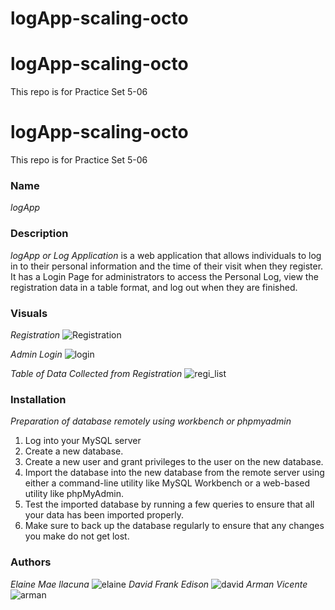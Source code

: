 # logApp-scaling-octo
# logApp-scaling-octo

This repo is for Practice Set 5-06
# logApp-scaling-octo

This repo is for Practice Set 5-06

### Name
*logApp*

### Description
*logApp or Log Application* is a web application that allows individuals to log in to their personal information and the time of their visit when they register. It has a Login Page for administrators to access the Personal Log, view the registration data in a table format, and log out when they are finished.

### Visuals
*Registration*
![Registration](https://user-images.githubusercontent.com/112542672/232824748-71e5ef69-5af2-4c36-8490-e0a655753faa.png)

*Admin Login*
![login](https://user-images.githubusercontent.com/112542672/232825100-b036bf18-9124-423b-b9ac-0f54d76e041c.png)

*Table of Data Collected from Registration*
![regi_list](https://user-images.githubusercontent.com/112542672/232825300-f33b700a-f9df-4f9e-ab4c-bcc5a944d921.png)

### Installation
*Preparation of database remotely using workbench or phpmyadmin*
1. Log into your MySQL server 
2. Create a new database. 
3. Create a new user and grant privileges to the user on the new database. 
4. Import the database into the new database from the remote server using either a command-line utility like MySQL Workbench or a web-based utility like phpMyAdmin. 
5. Test the imported database by running a few queries to ensure that all your data has been imported properly. 
6. Make sure to back up the database regularly to ensure that any changes you make do not get lost.

### Authors
*Elaine Mae llacuna*
![elaine](https://user-images.githubusercontent.com/112542672/232825930-3078588c-2e40-496f-a6d8-bd23ab675f4f.jpg)
*David Frank Edison*
![david](https://user-images.githubusercontent.com/112542672/232826154-8639d525-d8d1-4061-928a-1617d5f82fa1.jpg)
*Arman Vicente*
![arman](https://user-images.githubusercontent.com/112542672/232826217-39267908-a02b-47b4-b8ac-0df218b3881b.jpg)
